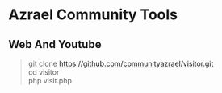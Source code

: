 # Azrael Community Tools
## Web And Youtube

> git clone https://github.com/communityazrael/visitor.git <br>
> cd visitor <br>
> php visit.php
